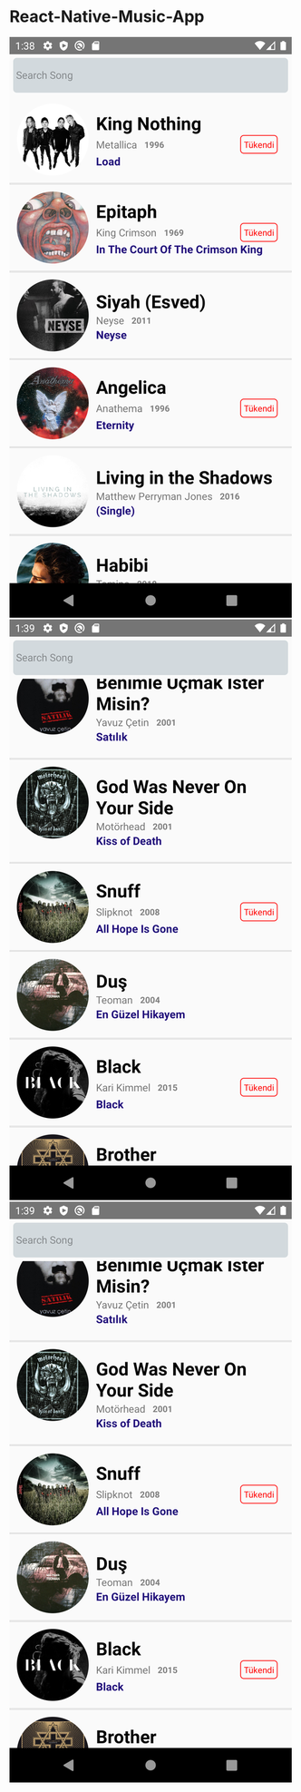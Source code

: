 # React-Native-Music-App

<img src="Screenshot_1642945103.png"><img/>
<img src="Screenshot_1642945142.png"><img/>
<img src="Screenshot_1642945142.png"><img/>
